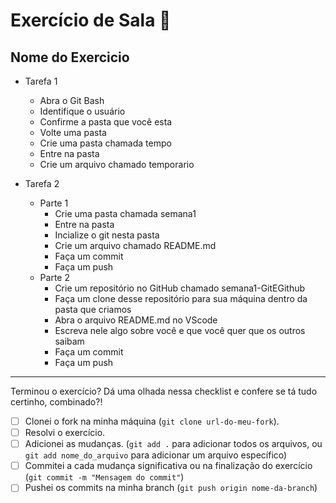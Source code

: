 # Exercício de Sala 🏫  

## Nome do Exercicio

- Tarefa 1
    * Abra o Git Bash
    * Identifique o usuário
    * Confirme a pasta que você esta
    * Volte uma pasta
    * Crie uma pasta chamada tempo
    * Entre na pasta
    * Crie um arquivo chamado temporario


- Tarefa 2
    * Parte 1
        * Crie uma pasta chamada semana1
        * Entre na pasta
        * Incialize o git nesta pasta
        * Crie um arquivo chamado README.md
        * Faça um commit
        * Faça um push
    * Parte 2
        * Crie um repositório no GitHub chamado semana1-GitEGithub
        * Faça um clone desse repositório para sua máquina dentro da pasta que criamos
        * Abra o arquivo README.md no VScode
        * Escreva nele algo sobre você e que você quer que os outros saibam
        * Faça um commit
        * Faça um push

---

Terminou o exercício? Dá uma olhada nessa checklist e confere se tá tudo certinho, combinado?!

- [ ] Clonei o fork na minha máquina (`git clone url-do-meu-fork`).
- [ ] Resolvi o exercício.
- [ ] Adicionei as mudanças. (`git add .` para adicionar todos os arquivos, ou `git add nome_do_arquivo` para adicionar um arquivo específico)
- [ ] Commitei a cada mudança significativa ou na finalização do exercício (`git commit -m "Mensagem do commit"`)
- [ ] Pushei os commits na minha branch (`git push origin nome-da-branch`)
